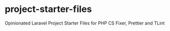 # project-starter-files

Opinionated Laravel Project Starter Files for PHP CS Fixer, Prettier and TLint
